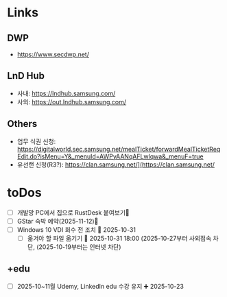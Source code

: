 # Links
## DWP
- https://www.secdwp.net/
## LnD Hub
- 사내: https://lndhub.samsung.com/
- 사외: https://out.lndhub.samsung.com/
## Others
- 업무 식권 신청: https://digitalworld.sec.samsung.net/mealTicket/forwardMealTicketReqEdit.do?isMenu=Y&_menuId=AWPyAANqAFLwlqwa&_menuF=true
- 유선랜 신청(R3?): https://clan.samsung.net/](https://clan.samsung.net/

# toDos
- [ ] 개발망 PC에서 집으로 RustDesk 붙여보기🔽 
- [ ] GStar 숙박 예약(2025-11-12)🔼 
- [ ] Windows 10 VDI 회수 전 조치 📅 2025-10-31 
	- [ ] 옮겨야 할 파일 옮기기 📅 2025-10-31 18:00 (2025-10-27부터 사외접속 차단, (2025-10-19부터는 인터넷 차단) 
## +edu
- [ ] 2025-10~11월 Udemy, LinkedIn edu 수강 유지 ➕ 2025-10-23 
